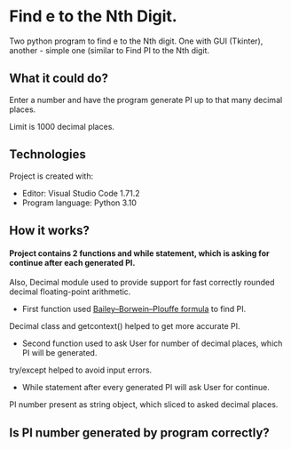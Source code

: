 # Find e to the Nth Digit.
Two python program to find e to the Nth digit.
One with GUI (Tkinter), another - simple one (similar to Find PI to the Nth digit.

## What it could do?
Enter a number and have the program generate PI up to that many decimal places.

Limit is 1000 decimal places.

## Technologies
Project is created with:

* Editor: Visual Studio Code 1.71.2
* Program language: Python 3.10

## How it works?
#### Project contains 2 functions and while statement, which is asking for continue after each generated PI.

Also, Decimal module used to provide support for fast correctly rounded decimal floating-point arithmetic.

* First function used [Bailey–Borwein–Plouffe formula](https://en.wikipedia.org/wiki/Bailey%E2%80%93Borwein%E2%80%93Plouffe_formula) to find PI.

Decimal class and getcontext() helped to get more accurate PI. 

* Second function used to ask User for number of decimal places, which PI will be generated.

try/except helped to avoid input errors.

* While statement after every generated PI will ask User for continue.

PI number present as string object, which sliced to asked decimal places.

## Is PI number generated by program correctly?

